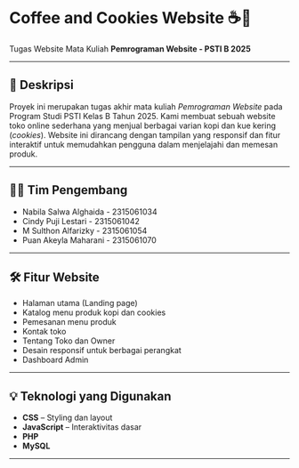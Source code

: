 # Coffee and Cookies Website ☕🍪

Tugas Website Mata Kuliah **Pemrograman Website - PSTI B 2025**

---

## 📌 Deskripsi

Proyek ini merupakan tugas akhir mata kuliah *Pemrograman Website* pada Program Studi PSTI Kelas B Tahun 2025. Kami membuat sebuah website toko online sederhana yang menjual berbagai varian kopi dan kue kering (*cookies*). Website ini dirancang dengan tampilan yang responsif dan fitur interaktif untuk memudahkan pengguna dalam menjelajahi dan memesan produk.

---

## 👨‍💻 Tim Pengembang

- Nabila Salwa Alghaida - 2315061034
- Cindy Puji Lestari - 2315061042
- M Sulthon Alfarizky - 2315061054
- Puan Akeyla Maharani - 2315061070

---

## 🛠️ Fitur Website

- Halaman utama (Landing page)
- Katalog menu produk kopi dan cookies
- Pemesanan menu produk
- Kontak toko
- Tentang Toko dan Owner
- Desain responsif untuk berbagai perangkat
- Dashboard Admin

---

## 💡 Teknologi yang Digunakan

- **CSS** – Styling dan layout
- **JavaScript** – Interaktivitas dasar
- **PHP**
- **MySQL**

---
